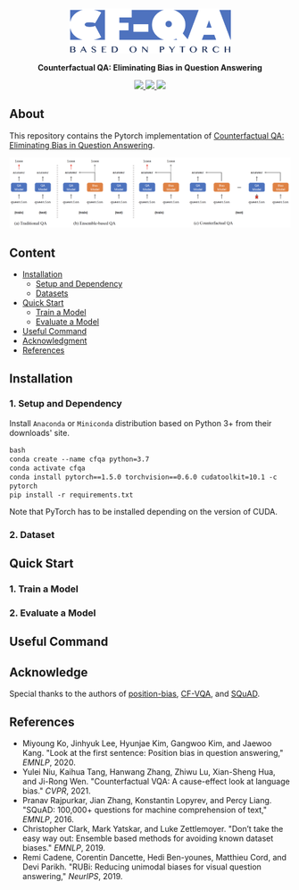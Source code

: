 <br />
<p align="center">
  <img src="img/cfqa_logo.png" alt="logo" width="290" height="80">

  <p align="center">
  <strong>Counterfactual QA: Eliminating Bias in Question Answering</strong>
  </p>
</p>

<p align="center">
  <a href="https://github.com/ldkong1205/cf-eqa/blob/main/paper/CE7455__Project_Final.pdf">
    <img src="https://img.shields.io/badge/Paper-%F0%9F%93%83-blue">
  </a>
  <a href="https://github.com/ldkong1205/cf-eqa/blob/main/paper/slides.pdf">
    <img src="https://img.shields.io/badge/Slides-%F0%9F%8E%AC-green">
  </a>
  <a href="">
    <img src="https://img.shields.io/badge/%E4%B8%AD%E8%AF%91%E7%89%88-%F0%9F%90%BC-red">
  </a>
</p>

## About
This repository contains the Pytorch implementation of <a href="https://github.com/ldkong1205/cf-eqa/blob/main/paper/CE7455__Project_Final.pdf">Counterfactual QA: Eliminating Bias in Question Answering</a>.

<img src="https://github.com/ldkong1205/cf-eqa/blob/main/img/cf-eqa.png">

## Content

* [Installation](#installation)
    * [Setup and Dependency](#1-setup-and-dependencies)
    * [Datasets](#2-download-datasets)
* [Quick Start](#quick-start)
    * [Train a Model](#train-a-model)
    * [Evaluate a Model](#evaluate-a-model)
* [Useful Command](#useful-commands)
* [Acknowledgment](#acknowledgment)
* [References](#acknowledgment)

## Installation

### 1. Setup and Dependency

Install `Anaconda` or `Miniconda` distribution based on Python 3+ from their downloads' site.

```
bash
conda create --name cfqa python=3.7
conda activate cfqa
conda install pytorch==1.5.0 torchvision==0.6.0 cudatoolkit=10.1 -c pytorch
pip install -r requirements.txt
```

Note that PyTorch has to be installed depending on the version of CUDA.

### 2. Dataset


## Quick Start

### 1. Train a Model

### 2. Evaluate a Model


## Useful Command

## Acknowledge

Special thanks to the authors of [position-bias][1], [CF-VQA][2], and [SQuAD][3].


## References

* Miyoung Ko, Jinhyuk Lee, Hyunjae Kim, Gangwoo Kim, and Jaewoo Kang. "Look at the first sentence: Position bias in question answering," *EMNLP*, 2020.
* Yulei Niu, Kaihua Tang, Hanwang Zhang, Zhiwu Lu, Xian-Sheng Hua, and Ji-Rong Wen. "Counterfactual VQA: A cause-effect look at language bias." *CVPR*, 2021.
* Pranav Rajpurkar, Jian Zhang, Konstantin Lopyrev, and Percy Liang. "SQuAD: 100,000+ questions for machine comprehension of text," *EMNLP*, 2016.
* Christopher Clark, Mark Yatskar, and Luke Zettlemoyer. "Don’t take the easy way out: Ensemble based methods for avoiding known dataset biases." *EMNLP*, 2019.
* Remi Cadene, Corentin Dancette, Hedi Ben-younes, Matthieu Cord, and Devi Parikh. "RUBi: Reducing unimodal biases for visual question answering," *NeurIPS*, 2019.


[1]: https://github.com/dmis-lab/position-bias
[2]: https://github.com/yuleiniu/cfvqa
[3]: https://rajpurkar.github.io/SQuAD-explorer/
